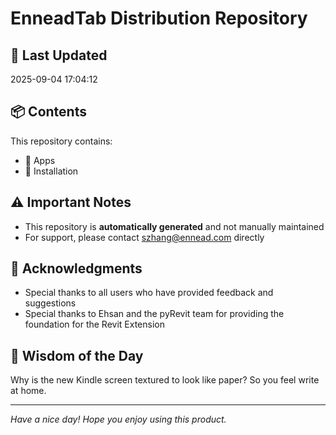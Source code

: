 # EnneadTab Distribution Repository

## 📅 Last Updated
2025-09-04 17:04:12



## 📦 Contents
This repository contains:
- 📂 Apps
- 📂 Installation

## ⚠️ Important Notes
- This repository is **automatically generated** and not manually maintained
- For support, please contact szhang@ennead.com directly

## 🙏 Acknowledgments
- Special thanks to all users who have provided feedback and suggestions
- Special thanks to Ehsan and the pyRevit team for providing the foundation for the Revit Extension

## 💭 Wisdom of the Day
Why is the new Kindle screen textured to look like paper? So you feel write at home.

---
*Have a nice day! Hope you enjoy using this product.*

